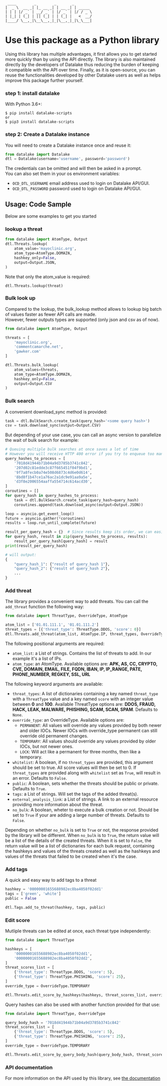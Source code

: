      ____        _        _       _         
    |  _ \  __ _| |_ __ _| | __ _| | _____  
    | | | |/ _` | __/ _` | |/ _` | |/ / _ \ 
    | |_| | (_| | || (_| | | (_| |   <  __/  
    |____/ \__,_|\__\__,_|_|\__,_|_|\_\___| 
                                        
# Use this package as a Python library
Using this library has multiple advantages, it first allows you to get started more quickly than by using the API directly.
The library is also maintained directly by the developers of Datalake thus reducing the burden of keeping it compatible with the API over time.
Finally, as it is open-source, you can reuse the functionalities developed by other Datalake users as well as helps improve this package further yourself.

### step 1: install datalake

With Python 3.6+:  
```
$ pip install datalake-scripts
or
$ pip3 install datalake-scripts
```

### step 2: Create a Datalake instance
You will need to create a Datalake instance once and reuse it:
```python
from datalake import Datalake
dtl = Datalake(username='username', password='password')
```
The credentials can be omitted and will then be asked in a prompt.  
You can also set them in your os environment variables:
* `OCD_DTL_USERNAME` email address used to login on Datalake API/GUI.   
* `OCD_DTL_PASSWORD` password used to login on Datalake API/GUI.

## Usage: Code Sample
Below are some examples to get you started
### lookup a threat
```python
from datalake import AtomType, Output
dtl.Threats.lookup(
    atom_value='mayoclinic.org',
    atom_type=AtomType.DOMAIN,
    hashkey_only=False,
    output=Output.JSON,
)
```

Note that only the atom_value is required:

    dtl.Threats.lookup(threat)

### Bulk look up
Compared to the lookup, the bulk_lookup method allows to lookup big batch of values faster as fewer API calls are made.  
However, fewer outputs types are supported (only json and csv as of now).
```python
from datalake import AtomType, Output

threats = [
    'mayoclinic.org',
    'commentcamarche.net',
    'gawker.com'
]

dtl.Threats.bulk_lookup(
    atom_values=threats, 
    atom_type=AtomType.DOMAIN,
    hashkey_only=False,
    output=Output.CSV
)
```

### Bulk search
A convenient download_sync method is provided:
```python
task = dtl.BulkSearch.create_task(query_hash='<some query hash>')
csv = task.download_sync(output=Output.CSV)
```

But depending of your use case, you can call an async version to parallelize the wait of bulk search for example:
```python
# Queuing multiple bulk searches at once saves a lot of time
# However you will receive HTTP 400 error if you try to enqueue too many bulk search at once (more than 10)
query_hashes_to_process = [
    '7018d41944b71b04a9d3785b3741c842',
    '207d02c81edde3c87f665451f04f9bd1',
    '9f7a8fecb0a74e508d6873c4d6e0d614',
    '8bd8f1b47ce1a76ac2a1dc9e91aa9a5e',
    'd3f8e2006554aaffa554714c614acd30',
]
coroutines = []
for query_hash in query_hashes_to_process:
    task = dtl.BulkSearch.create_task(query_hash=query_hash)
    coroutines.append(task.download_async(output=Output.JSON))

loop = asyncio.get_event_loop()
future = asyncio.gather(*coroutines)
results = loop.run_until_complete(future)

result_per_query_hash = {}  # Since results keep its order, we can easily attach back query_hash to its result
for query_hash, result in zip(query_hashes_to_process, results):
    result_per_query_hash[query_hash] = result
print(result_per_query_hash)

# will output:
{
    "query_hash_1": {"result of query_hash 1"},
    "query_hash_2": {"result of query_hash 2"},
    ...
}
```

### Add threat
The library provides a convenient way to add threats.
You can call the `add_threat` function the following way:
```python
from datalake import ThreatType, OverrideType, AtomType

atom_list = ['01.01.111.1', '01.01.111.2']
threat_types = [{'threat_type': ThreatType.DDOS, 'score': 0}]
dtl.Threats.add_threat(atom_list, AtomType.IP, threat_types, OverrideType.TEMPORARY, no_bulk=True, public=False)
```
The following positional arguments are required:
* `atom_list`: a List of strings. Contains the list of threats to add. In our example it's a list of IPs.
* `atom_type`: an AtomType. Available options are: **APK, AS, CC, CRYPTO, CVE, DOMAIN, EMAIL, FILE, FQDN, IBAN, IP, IP_RANGE, PATE, PHONE_NUMBER, REGKEY, SSL, URL**

The following keyword arguments are available:
* `threat_types`: A list of dictionaries containing a key named `threat_type` with a `ThreatType` value and a key named `score` with an integer value between **0** and **100**. Available ThreatType options are: **DDOS, FRAUD, HACK, LEAK, MALWARE, PHISHING, SCAM, SCAN, SPAM**. Defaults to `None`.
 * `override_type`: an OverrideType. Available options are:
    * `PERMANENT`: All values will override any values provided by both newer and
older IOCs. Newer IOCs with override_type permanent can still override old permanent changes.
    * `TEMPORARY`: All values should override any values provided by older IOCs,
but not newer ones.
    * `LOCK`: Will act like a permanent for three months,
then like a temporary.
* `whitelist`: A boolean, if no `threat_types` are provided, this argument should be set to true. All score values will then be set to 0. If `threat_types` are provided along with `whitelist` set as `True`, will result in an error. Defaults to `False`.
* `public`: A boolean, sets whether the threats should be public or private. Defaults to `True`.
* `tags`: a List of strings. Will set the tags of the added threat(s).
* `external_analysis_link`: a List of strings. A link to an external resource providing more information about the threat.
* `no_bulk`: A boolean, wheter to execute a bulk creation or not. Should be set to `True` if your are adding a large number of threats. Defaults to `False`.

Depending on whether `no_bulk` is set to `True` or not, the response provided by the library will be different.
When `no_bulk` is to `True`, the return value will be a list of the details of the created threats. When it is set to `False`, the return value will be a list of dictionaries for each bulk request, containing the hashkeys and values of the threats created as well as the hashkeys and values of the threats that failed to be created when it's the case.

### Add tags
A quick and easy way to add tags to a threat
```python
hashkey = '00000001655688982ec8ba4058f02dd1'
tags = ['green', 'white']
public = False

dtl.Tags.add_to_threat(hashkey, tags, public)
```

### Edit score
Mutliple threats can be edited at once, each threat type independently:
```python
from datalake import ThreatType

hashkeys = [
    '00000001655688982ec8ba4058f02dd1',
    '00000001655688982ec8ba4058f02dd2',
]
threat_scores_list = [
    {'threat_type': ThreatType.DDOS, 'score': 5},
    {'threat_type': ThreatType.PHISHING, 'score': 25},
]
override_type = OverrideType.TEMPORARY

dtl.Threats.edit_score_by_hashkeys(hashkeys, threat_scores_list, override_type)
```
Query hashes can also be used with another function provided for that use:
```python
from datalake import ThreatType, OverrideType

query_body_hash = '7018d41944b71b04a9d3785b3741c842'
threat_scores_list = [
    {'threat_type': ThreatType.DDOS, 'score': 5},
    {'threat_type': ThreatType.PHISHING, 'score': 25},
]
override_type = OverrideType.TEMPORARY

dtl.Threats.edit_score_by_query_body_hash(query_body_hash, threat_scores_list, override_type)
```
### API documentation
For more information on the API used by this library, see [the documentation](https://datalake.cert.orangecyberdefense.com/api/v2/docs/)
